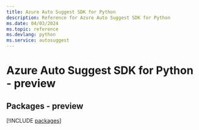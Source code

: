 ```yaml
---
title: Azure Auto Suggest SDK for Python
description: Reference for Azure Auto Suggest SDK for Python
ms.date: 04/03/2024
ms.topic: reference
ms.devlang: python
ms.service: autosuggest
---
```

# Azure Auto Suggest SDK for Python - preview
## Packages - preview
[!INCLUDE [packages](auto-suggest-index.md)]